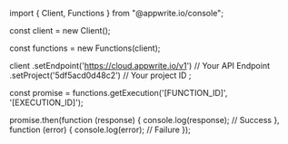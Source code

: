 import { Client, Functions } from "@appwrite.io/console";

const client = new Client();

const functions = new Functions(client);

client
    .setEndpoint('https://cloud.appwrite.io/v1') // Your API Endpoint
    .setProject('5df5acd0d48c2') // Your project ID
;

const promise = functions.getExecution('[FUNCTION_ID]', '[EXECUTION_ID]');

promise.then(function (response) {
    console.log(response); // Success
}, function (error) {
    console.log(error); // Failure
});